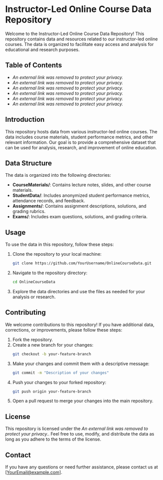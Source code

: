 # Instructor-Led Online Course Data Repository

Welcome to the Instructor-Led Online Course Data Repository! This repository contains data and resources related to our instructor-led online courses. The data is organized to facilitate easy access and analysis for educational and research purposes.

## Table of Contents

- *An external link was removed to protect your privacy.*
- *An external link was removed to protect your privacy.*
- *An external link was removed to protect your privacy.*
- *An external link was removed to protect your privacy.*
- *An external link was removed to protect your privacy.*
- *An external link was removed to protect your privacy.*

## Introduction

This repository hosts data from various instructor-led online courses. The data includes course materials, student performance metrics, and other relevant information. Our goal is to provide a comprehensive dataset that can be used for analysis, research, and improvement of online education.

## Data Structure

The data is organized into the following directories:

- **CourseMaterials/**: Contains lecture notes, slides, and other course materials.
- **StudentData/**: Includes anonymized student performance metrics, attendance records, and feedback.
- **Assignments/**: Contains assignment descriptions, solutions, and grading rubrics.
- **Exams/**: Includes exam questions, solutions, and grading criteria.

## Usage

To use the data in this repository, follow these steps:

1. Clone the repository to your local machine:
    ```bash
    git clone https://github.com/YourUsername/OnlineCourseData.git
    ```
2. Navigate to the repository directory:
    ```bash
    cd OnlineCourseData
    ```
3. Explore the data directories and use the files as needed for your analysis or research.

## Contributing

We welcome contributions to this repository! If you have additional data, corrections, or improvements, please follow these steps:

1. Fork the repository.
2. Create a new branch for your changes:
    ```bash
    git checkout -b your-feature-branch
    ```
3. Make your changes and commit them with a descriptive message:
    ```bash
    git commit -m "Description of your changes"
    ```
4. Push your changes to your forked repository:
    ```bash
    git push origin your-feature-branch
    ```
5. Open a pull request to merge your changes into the main repository.

## License

This repository is licensed under the *An external link was removed to protect your privacy.*. Feel free to use, modify, and distribute the data as long as you adhere to the terms of the license.

## Contact

If you have any questions or need further assistance, please contact us at [YourEmail@example.com].
